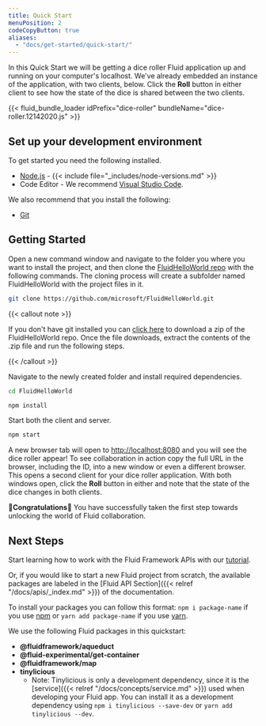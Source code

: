 ```yaml
---
title: Quick Start
menuPosition: 2
codeCopyButton: true
aliases:
  - "docs/get-started/quick-start/"
---
```


In this Quick Start we will be getting a dice roller Fluid application up and running on your computer's
localhost. We've already embedded an instance of the application, with two clients, below. Click the **Roll**
button in either client to see how the state of the dice is shared between the two clients.

{{< fluid_bundle_loader idPrefix="dice-roller"
bundleName="dice-roller.12142020.js" >}}

## Set up your development environment

To get started you need the following installed.

- [Node.js](https://nodejs.org/en/download) - {{< include file="_includes/node-versions.md" >}}
- Code Editor - We recommend [Visual Studio Code](https://code.visualstudio.com/).

We also recommend that you install the following:

- [Git](https://git-scm.com/downloads)

## Getting Started

Open a new command window and navigate to the folder you where you want to install the project, and then clone the
[FluidHelloWorld repo](https://github.com/microsoft/FluidHelloWorld) with the following commands. The cloning process
will create a subfolder named FluidHelloWorld with the project files in it.

```bash
git clone https://github.com/microsoft/FluidHelloWorld.git
```

{{< callout note >}}

If you don't have git installed you can [click here](https://github.com/microsoft/FluidHelloWorld/archive/main.zip) to
download a zip of the FluidHelloWorld repo. Once the file downloads, extract the contents of the .zip file and run the
following steps.

{{< /callout >}}

Navigate to the newly created folder and install required dependencies.

```bash
cd FluidHelloWorld
```

```bash
npm install
```

Start both the client and server.

```bash
npm start
```

A new browser tab will open to <http://localhost:8080> and you will see the dice roller appear! To see collaboration in
action copy the full URL in the browser, including the ID, into a new window or even a different browser. This opens a
second client for your dice roller application. With both windows open, click the **Roll** button in either and note
that the state of the dice changes in both clients.

🥳**Congratulations**🎉 You have successfully taken the first step towards unlocking the world of Fluid collaboration.

## Next Steps

Start learning how to work with the Fluid Framework APIs with our [tutorial](./tutorial.md).

Or, if you would like to start a new Fluid project from scratch, the available packages
are labeled in the [Fluid API Section]({{< relref "/docs/apis/_index.md" >}}) of the documentation.

To install your packages you can follow this format: `npm i package-name` if you use [npm](https://docs.npmjs.com/) or
`yarn add package-name` if you use [yarn](https://yarnpkg.com/).

We use the following Fluid packages in this quickstart:

- **@fluidframework/aqueduct**
- **@fluid-experimental/get-container**
- **@fluidframework/map**
- **tinylicious**
  - Note: Tinylicious is only a development dependency, since it is the
    [service]({{< relref "/docs/concepts/service.md" >}}) used when developing your Fluid app. You can install it as
    a development dependency using `npm i tinylicious --save-dev` or `yarn add tinylicious --dev`.
